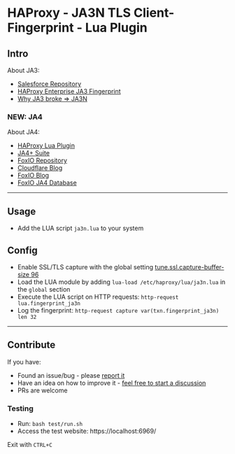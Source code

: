 # HAProxy - JA3N TLS Client-Fingerprint - Lua Plugin

## Intro

About JA3:
* [Salesforce Repository](https://github.com/salesforce/ja3)
* [HAProxy Enterprise JA3 Fingerprint](https://customer-docs.haproxy.com/bot-management/client-fingerprinting/tls-fingerprint/)
* [Why JA3 broke => JA3N](https://github.com/salesforce/ja3/issues/88)

### NEW: JA4

About JA4:

* [HAProxy Lua Plugin](https://github.com/O-X-L/haproxy-ja4)
* [JA4+ Suite](https://github.com/FoxIO-LLC/ja4/blob/main/technical_details/README.md)
* [FoxIO Repository](https://github.com/FoxIO-LLC/ja4)
* [Cloudflare Blog](https://blog.cloudflare.com/ja4-signals)
* [FoxIO Blog](https://blog.foxio.io/ja4%2B-network-fingerprinting)
* [FoxIO JA4 Database](https://ja4db.com/)

----

## Usage

* Add the LUA script `ja3n.lua` to your system

## Config

* Enable SSL/TLS capture with the global setting [tune.ssl.capture-buffer-size 96](https://www.haproxy.com/documentation/haproxy-configuration-manual/latest/#tune.ssl.capture-buffer-size)
* Load the LUA module by adding `lua-load /etc/haproxy/lua/ja3n.lua` in the `global` section
* Execute the LUA script on HTTP requests: `http-request lua.fingerprint_ja3n`
* Log the fingerprint: `http-request capture var(txn.fingerprint_ja3n) len 32`

----

## Contribute

If you have:

* Found an issue/bug - please [report it](https://github.com/O-X-L/haproxy-ja3n/issues/new)
* Have an idea on how to improve it - [feel free to start a discussion](https://github.com/O-X-L/haproxy-ja3n/discussions/new/choose)
* PRs are welcome

### Testing

* Run: `bash test/run.sh`
* Access the test website: https://localhost:6969/

Exit with `CTRL+C`
